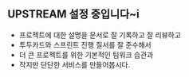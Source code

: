 ## UPSTREAM 설정 중입니다~i

- 프로젝트에 대한 설명을 문서로 잘 기록하고 잘 리뷰하고
- 투두카드와 스프린트 진행 질서를 잘 준수해서
- 더 큰 프로젝트를 위한 기본적인 팀워크 습관과
- 작지만 단단한 서비스를 만들어봅시다.
